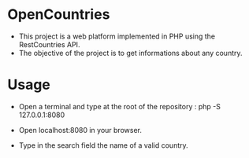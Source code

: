 # OpenCountries
- This project is a web platform implemented in PHP using the RestCountries API.
- The objective of the project is to get informations about any country.
# Usage
- Open a terminal and type at the root of the repository :
php -S 127.0.0.1:8080

- Open localhost:8080 in your browser.

- Type in the search field the name of a valid country.
